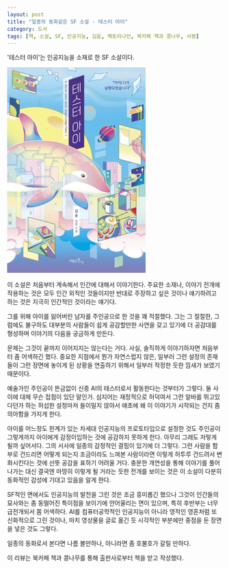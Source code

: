 ```yaml
---
layout: post
title: "일종의 동화같은 SF 소설 - 테스터 아이"
category: 도서
tags: [책, 소설, SF, 인공지능, 김윤, 팩토리나인, 북카페 책과 콩나무, 서평]
---
```


'테스터 아이'는
인공지능을 소재로 한 SF 소설이다.

![표지](/images/a-child-born-with-algorithms=test-i-book-h480.jpg)

이 소설은 처음부터 계속해서 인간에 대해서 이야기한다.
주요한 소재나, 이야기 전개에 작용하는 것은 모두 인간 외적인 것들이지만
반대로 주장하고 싶은 것이나 얘기하려고 하는 것은 지극히 인간적인 것이라는 얘기다.

그를 위해 아이를 잃어버린 남자를 주인공으로 한 것을 꽤 적절했다.
그는 그 절절한, 그럼에도 불구하도 대부분의 사람들이 쉽게 공감할만한 사연을 갖고 있기에
더 공감대를 형성하며 이야기의 다음을 궁금하게 만든다.

문제는 그것이 끝까지 이어지지는 않는다는 거다.
사실, 솔직하게 이야기하자면 처음부터 좀 어색하긴 했다.
중요한 지점에서 뭔가 자연스럽지 않은,
일부러 그런 설정의 존재들이 그런 장면에 놓이게 된 상황을 연출하기 위해서 일부러 작정한 듯한 낌새가 보였기 때문이다.

예술가인 주인공이 뜬금없이 신종 AI의 테스터로서 활동한다는 것부터가 그렇다.
둘 사이에 대체 무슨 접점이 있단 말인가.
심지어는 재정적으로 허덕여서 그런 알바를 뛰고있다던가 하는 허섭한 설정마저 들이밀지 않아서
애초에 왜 이 이야기가 시작되는 건지 좀 의아함을 가지게 한다.

아이를 어느정도 한계가 있는 차세대 인공지능의 프로토타입으로 설정한 것도
주인공이 그렇게까지 아이에게 감정이입하는 것에 공감하지 못하게 한다.
아무리 그래도 저렇게 될까 싶어서다.
그의 서사에 일종의 감정적인 결핌이 있기에 더 그렇다.
그런 사람을 함부로 건드리면 어떻게 되는지 조금이라도 느껴본 사람이라면
이렇게 허투루 건드려서 변화시킨다는 것에 선뜻 공감을 표하기 어려울 거다.
충분한 개연성을 통해 이야기를 풀어나가는 대신
결국엔 마땅히 이렇게 될 거라는 듯한 전개를 보이는 것은
이 소설이 다분히 동화적인 감성에 기대고 있음을 알게 한다.

SF적인 면에서도 인공지능의 발전을 그린 것은 조금 흥미롭긴 했으나
그것이 인간들의 묘사와는 좀 동떨어진 특이점을 보이기에 안어울리는 면이 있으며,
특히 후반부는 너무 급전개되서 쫌 어색하다.
AI를 컴퓨터공학적인 인공지능이 아니라 영적인 영혼처럼 또 신화적으로 그린 것이나,
마치 영상물을 글로 옮긴 듯 시각적인 부분에만 중점을 둔 장면을 넣은 것도 그렇다.

일종의 동화로서 본다면 나름 볼만하나,
아니라면 좀 호불호가 갈릴 만하다.



<div class="im im-info">
이 리뷰는 북카페 책과 콩나무를 통해 출판사로부터 책을 받고 작성했다.
</div>
